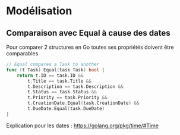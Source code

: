 <!-- .slide: class="with-code-bg-dark" -->

# Modélisation

## Comparaison avec Equal à cause des dates

Pour comparer 2 structures en Go toutes ses propriétés doivent être comparables

```go
// Equal compares a Task to another
func (t Task) Equal(task Task) bool {
    return t.ID == task.ID &&
        t.Title == task.Title &&
        t.Description == task.Description &&
        t.Status == task.Status &&
        t.Priority == task.Priority &&
        t.CreationDate.Equal(task.CreationDate) &&
        t.DueDate.Equal(task.DueDate)
}
```

Explication pour les dates : https://golang.org/pkg/time/#Time
